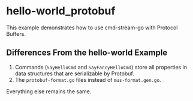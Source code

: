 # hello-world_protobuf

This example demonstrates how to use cmd-stream-go with Protocol Buffers.

## Differences From the hello-world Example

1. Commands (`SayHelloCmd` and `SayFancyHelloCmd`) store all properties in data
   structures that are serializable by Protobuf.
2. The `protobuf-format.go` files instead of `mus-format.gen.go`.

Everything else remains the same.

